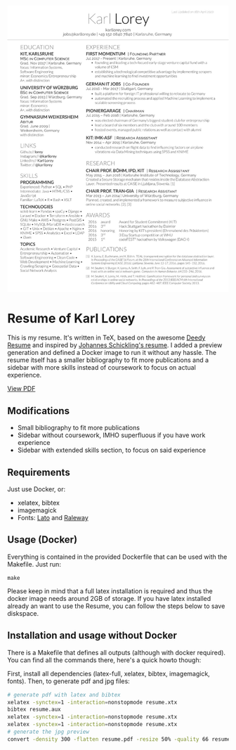 ![Resume preview](https://github.com/lorey/resume/raw/master/resume.jpg)

# Resume of Karl Lorey

This is my resume. 
It's written in TeX, based on the awesome [Deedy Resume](https://github.com/deedy/Deedy-Resume) 
and inspired by [Johannes Schickling's resume](https://github.com/schickling/resume).
I added a preview generation and defined a Docker image to run it without any hassle.
The resume itself has a smaller bibliography to fit more publications
and a sidebar with more skills instead of coursework
to focus on actual experience.

[View PDF](https://github.com/lorey/resume/raw/master/resume.pdf)

## Modifications
* Small bibliography to fit more publications
* Sidebar without coursework, IMHO superfluous if you have work experience
* Sidebar with extended skills section, to focus on said experience

## Requirements
Just use Docker, or:
* xelatex, bibtex
* imagemagick
* Fonts: [Lato](https://fonts.google.com/specimen/Lato) and [Raleway](https://fonts.google.com/specimen/Raleway)

## Usage (Docker)
Everything is contained in the provided Dockerfile that can be used with the Makefile.
Just run:

```
make
```

Please keep in mind that a full latex installation is required
and thus the docker image needs around 2GB of storage.
If you have latex installed already an want to use the Resume, 
you can follow the steps below to save diskspace.

## Installation and usage without Docker
There is a Makefile that defines all outputs (although with docker required).
You can find all the commands there, here's a quick howto though:

First, install all dependencies (latex-full, xelatex, bibtex, imagemagick, fonts).
Then, to generate pdf and jpg files:

```bash
# generate pdf with latex and bibtex
xelatex -synctex=1 -interaction=nonstopmode resume.xtx
bibtex resume.aux
xelatex -synctex=1 -interaction=nonstopmode resume.xtx
xelatex -synctex=1 -interaction=nonstopmode resume.xtx
# generate the jpg preview
convert -density 300 -flatten resume.pdf -resize 50% -quality 66 resume.jpg
```
